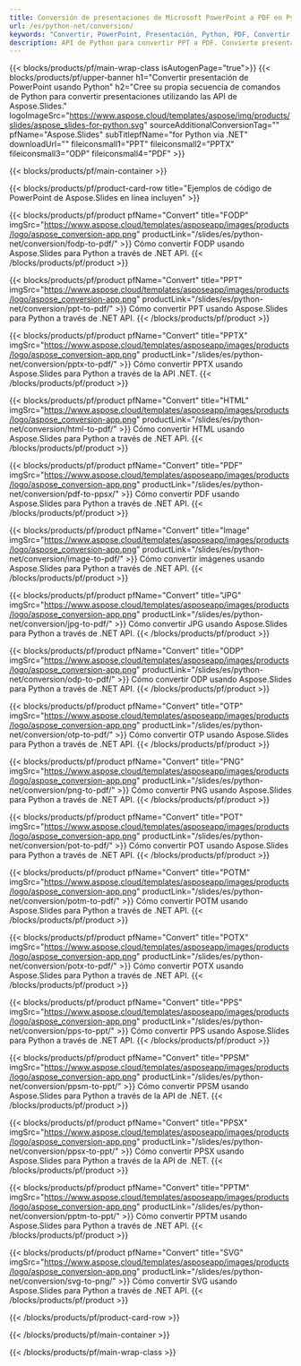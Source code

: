 ```yaml
---
title: Conversión de presentaciones de Microsoft PowerPoint a PDF en Python
url: /es/python-net/conversion/
keywords: "Convertir, PowerPoint, Presentación, Python, PDF, Convertir a PDF, PPT a PDF"
description: API de Python para convertir PPT a PDF. Convierte presentaciones a JPG, PNG y otros formatos en Python.
---
```



{{< blocks/products/pf/main-wrap-class isAutogenPage="true">}}
{{< blocks/products/pf/upper-banner h1="Convertir presentación de PowerPoint usando Python" h2="Cree su propia secuencia de comandos de Python para convertir presentaciones utilizando las API de Aspose.Slides." logoImageSrc="https://www.aspose.cloud/templates/aspose/img/products/slides/aspose_slides-for-python.svg" sourceAdditionalConversionTag="" pfName="Aspose.Slides" subTitlepfName="for Python via .NET" downloadUrl="" fileiconsmall1="PPT" fileiconsmall2="PPTX" fileiconsmall3="ODP" fileiconsmall4="PDF" >}}

{{< blocks/products/pf/main-container >}}

{{< blocks/products/pf/product-card-row title="Ejemplos de código de PowerPoint de Aspose.Slides en línea incluyen" >}}

{{< blocks/products/pf/product pfName="Convert" title="FODP" imgSrc="https://www.aspose.cloud/templates/asposeapp/images/products/logo/aspose_conversion-app.png" productLink="/slides/es/python-net/conversion/fodp-to-pdf/" >}}
Cómo convertir FODP usando Aspose.Slides para Python a través de .NET API.
{{< /blocks/products/pf/product >}}

{{< blocks/products/pf/product pfName="Convert" title="PPT" imgSrc="https://www.aspose.cloud/templates/asposeapp/images/products/logo/aspose_conversion-app.png" productLink="/slides/es/python-net/conversion/ppt-to-pdf/" >}}
Cómo convertir PPT usando Aspose.Slides para Python a través de .NET API.
{{< /blocks/products/pf/product >}}

{{< blocks/products/pf/product pfName="Convert" title="PPTX" imgSrc="https://www.aspose.cloud/templates/asposeapp/images/products/logo/aspose_conversion-app.png" productLink="/slides/es/python-net/conversion/pptx-to-pdf/" >}}
Cómo convertir PPTX usando Aspose.Slides para Python a través de la API .NET.
{{< /blocks/products/pf/product >}}

{{< blocks/products/pf/product pfName="Convert" title="HTML" imgSrc="https://www.aspose.cloud/templates/asposeapp/images/products/logo/aspose_conversion-app.png" productLink="/slides/es/python-net/conversion/html-to-pdf/" >}}
Cómo convertir HTML usando Aspose.Slides para Python a través de .NET API.
{{< /blocks/products/pf/product >}}

{{< blocks/products/pf/product pfName="Convert" title="PDF" imgSrc="https://www.aspose.cloud/templates/asposeapp/images/products/logo/aspose_conversion-app.png" productLink="/slides/es/python-net/conversion/pdf-to-ppsx/" >}}
Cómo convertir PDF usando Aspose.Slides para Python a través de .NET API.
{{< /blocks/products/pf/product >}}

{{< blocks/products/pf/product pfName="Convert" title="Image" imgSrc="https://www.aspose.cloud/templates/asposeapp/images/products/logo/aspose_conversion-app.png" productLink="/slides/es/python-net/conversion/image-to-pdf/" >}}
Cómo convertir imágenes usando Aspose.Slides para Python a través de .NET API.
{{< /blocks/products/pf/product >}}

{{< blocks/products/pf/product pfName="Convert" title="JPG" imgSrc="https://www.aspose.cloud/templates/asposeapp/images/products/logo/aspose_conversion-app.png" productLink="/slides/es/python-net/conversion/jpg-to-pdf/" >}}
Cómo convertir JPG usando Aspose.Slides para Python a través de .NET API.
{{< /blocks/products/pf/product >}}

{{< blocks/products/pf/product pfName="Convert" title="ODP" imgSrc="https://www.aspose.cloud/templates/asposeapp/images/products/logo/aspose_conversion-app.png" productLink="/slides/es/python-net/conversion/odp-to-pdf/" >}}
Cómo convertir ODP usando Aspose.Slides para Python a través de .NET API.
{{< /blocks/products/pf/product >}}

{{< blocks/products/pf/product pfName="Convert" title="OTP" imgSrc="https://www.aspose.cloud/templates/asposeapp/images/products/logo/aspose_conversion-app.png" productLink="/slides/es/python-net/conversion/otp-to-pdf/" >}}
Cómo convertir OTP usando Aspose.Slides para Python a través de .NET API.
{{< /blocks/products/pf/product >}}

{{< blocks/products/pf/product pfName="Convert" title="PNG" imgSrc="https://www.aspose.cloud/templates/asposeapp/images/products/logo/aspose_conversion-app.png" productLink="/slides/es/python-net/conversion/png-to-pdf/" >}}
Cómo convertir PNG usando Aspose.Slides para Python a través de .NET API.
{{< /blocks/products/pf/product >}}

{{< blocks/products/pf/product pfName="Convert" title="POT" imgSrc="https://www.aspose.cloud/templates/asposeapp/images/products/logo/aspose_conversion-app.png" productLink="/slides/es/python-net/conversion/pot-to-pdf/" >}}
Cómo convertir POT usando Aspose.Slides para Python a través de .NET API.
{{< /blocks/products/pf/product >}}

{{< blocks/products/pf/product pfName="Convert" title="POTM" imgSrc="https://www.aspose.cloud/templates/asposeapp/images/products/logo/aspose_conversion-app.png" productLink="/slides/es/python-net/conversion/potm-to-pdf/" >}}
Cómo convertir POTM usando Aspose.Slides para Python a través de .NET API.
{{< /blocks/products/pf/product >}}

{{< blocks/products/pf/product pfName="Convert" title="POTX" imgSrc="https://www.aspose.cloud/templates/asposeapp/images/products/logo/aspose_conversion-app.png" productLink="/slides/es/python-net/conversion/potx-to-pdf/" >}}
Cómo convertir POTX usando Aspose.Slides para Python a través de .NET API.
{{< /blocks/products/pf/product >}}

{{< blocks/products/pf/product pfName="Convert" title="PPS" imgSrc="https://www.aspose.cloud/templates/asposeapp/images/products/logo/aspose_conversion-app.png" productLink="/slides/es/python-net/conversion/pps-to-ppt/" >}}
Cómo convertir PPS usando Aspose.Slides para Python a través de .NET API.
{{< /blocks/products/pf/product >}}

{{< blocks/products/pf/product pfName="Convert" title="PPSM" imgSrc="https://www.aspose.cloud/templates/asposeapp/images/products/logo/aspose_conversion-app.png" productLink="/slides/es/python-net/conversion/ppsm-to-ppt/" >}}
Cómo convertir PPSM usando Aspose.Slides para Python a través de la API de .NET.
{{< /blocks/products/pf/product >}}

{{< blocks/products/pf/product pfName="Convert" title="PPSX" imgSrc="https://www.aspose.cloud/templates/asposeapp/images/products/logo/aspose_conversion-app.png" productLink="/slides/es/python-net/conversion/ppsx-to-ppt/" >}}
Cómo convertir PPSX usando Aspose.Slides para Python a través de la API de .NET.
{{< /blocks/products/pf/product >}}

{{< blocks/products/pf/product pfName="Convert" title="PPTM" imgSrc="https://www.aspose.cloud/templates/asposeapp/images/products/logo/aspose_conversion-app.png" productLink="/slides/es/python-net/conversion/pptm-to-ppt/" >}}
Cómo convertir PPTM usando Aspose.Slides para Python a través de .NET API.
{{< /blocks/products/pf/product >}}

{{< blocks/products/pf/product pfName="Convert" title="SVG" imgSrc="https://www.aspose.cloud/templates/asposeapp/images/products/logo/aspose_conversion-app.png" productLink="/slides/es/python-net/conversion/svg-to-png/" >}}
Cómo convertir SVG usando Aspose.Slides para Python a través de .NET API.
{{< /blocks/products/pf/product >}}

{{< /blocks/products/pf/product-card-row >}}

{{< /blocks/products/pf/main-container >}}
    
{{< /blocks/products/pf/main-wrap-class >}}